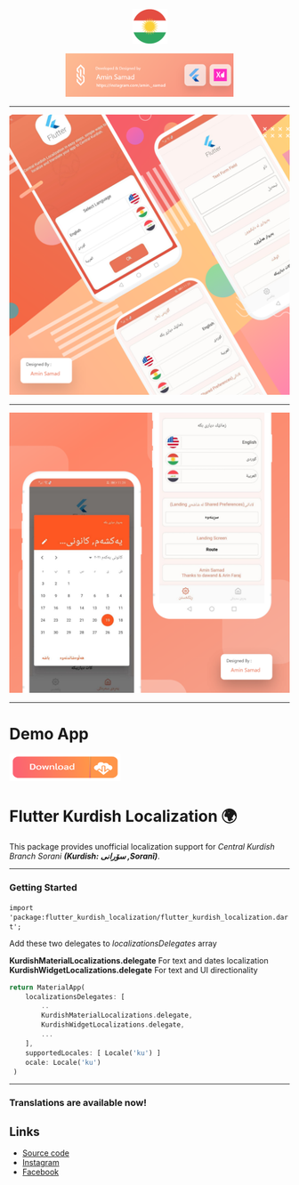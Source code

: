 <p align="center"><img width=12.5% src="https://raw.githubusercontent.com/aminsamad/flutter_kurdish_localization/master/pic/ku.png"></p>
<p align="center"><img width=60% src="https://github.com/aminsamad/flutter_kurdish_localization/raw/main/pic/Designer.png"></p>

<hr>

<img src="https://github.com/aminsamad/flutter_kurdish_localization/raw/main/pic/screenshoot_1.png">

<hr>

<img src="https://github.com/aminsamad/flutter_kurdish_localization/raw/main/pic/screenshoot_2.png">

<hr>

# Demo App
<a href="https://github.com/aminsamad/flutter_kurdish_localization/blob/main/app-release(1).apk?raw=true" target="_blank"><img src="https://github.com/aminsamad/flutter_kurdish_localization/raw/main/pic/download_button.png" style="width: 200px; height: 50px;" /></a>

# Flutter Kurdish Localization 🌍

This package provides unofficial localization support for *Central Kurdish Branch Sorani **(Kurdish: سۆرانی ,Soranî‎)***.

----
### Getting Started

`import 'package:flutter_kurdish_localization/flutter_kurdish_localization.dart';`

Add these two delegates to *localizationsDelegates* array


**KurdishMaterialLocalizations.delegate** For text and dates localization
**KurdishWidgetLocalizations.delegate**  For text and UI directionality

```dart
return MaterialApp(
	localizationsDelegates: [
		..
		KurdishMaterialLocalizations.delegate,
		KurdishWidgetLocalizations.delegate,
		...
	],
	supportedLocales: [ Locale('ku') ]
	ocale: Locale('ku')
 )
```

-----
### Translations are available now!



## Links


* [Source code](https://github.com/aminsamad/flutter_kurdish_localization/)
* [Instagram](https://instagram.com/amin._.samad/)
* [Facebook](https://www.facebook.com/amin.samad.14418/)
